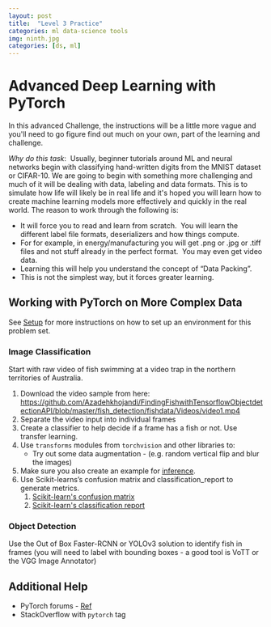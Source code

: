 ```yaml
---
layout: post
title:  "Level 3 Practice"
categories: ml data-science tools
img: ninth.jpg
categories: [ds, ml]
---
```


# Advanced Deep Learning with PyTorch

In this advanced Challenge, the instructions will be a little more vague and you'll need to go figure find out much on your own, part of the learning and challenge.

_Why do this task_:  Usually, beginner tutorials around ML and neural networks begin with classifying hand-written digits from the MNIST dataset or CIFAR-10.  We are going to begin with something more challenging and much of it will be dealing with data, labeling and data formats.  This is to simulate how life will likely be in real life and it's hoped you will learn how to create machine learning models more effectively and quickly in the real world. The reason to work through the following is:

  * It will force you to read and learn from scratch.  You will learn the different label file formats, deserializers and how things compute. 
  * For for example, in energy/manufacturing you will get .png or .jpg or .tiff files and not stuff already in the perfect format.  You may even get video data.
  * Learning this will help you understand the concept of “Data Packing”. 
  * This is not the simplest way, but it forces greater learning.

## Working with PyTorch on More Complex Data

See [Setup](/navigating-ml/setup) for more instructions on how to set up an environment for this problem set.

### Image Classification

Start with raw video of fish swimming at a video trap in the northern territories of Australia.

1. Download the video sample from here: https://github.com/Azadehkhojandi/FindingFishwithTensorflowObjectdetectionAPI/blob/master/fish_detection/fishdata/Videos/video1.mp4
2. Separate the video input into individual frames
3. Create a classifier to help decide if a frame has a fish or not.  Use transfer learning.
2. Use `transforms` modules from `torchvision` and other libraries to:
    * Try out some data augmentation - (e.g. random vertical flip and blur the images)
3. Make sure you also create an example for [inference](https://en.wikipedia.org/wiki/Statistical_inference).
2. Use Scikit-learns’s confusion matrix and classification_report to generate metrics.
    1. [Scikit-learn's confusion matrix](http://scikit-learn.org/stable/modules/generated/sklearn.metrics.confusion_matrix.html)
    2. [Scikit-learn's classification report](http://scikit-learn.org/stable/modules/generated/sklearn.metrics.classification_report.html)

### Object Detection

Use the Out of Box Faster-RCNN or YOLOv3 solution to identify fish in frames (you will need to label with bounding boxes - a good tool is VoTT or the VGG Image Annotator)

## Additional Help

* PyTorch forums - [Ref](https://discuss.pytorch.org/)
* StackOverflow with `pytorch` tag

